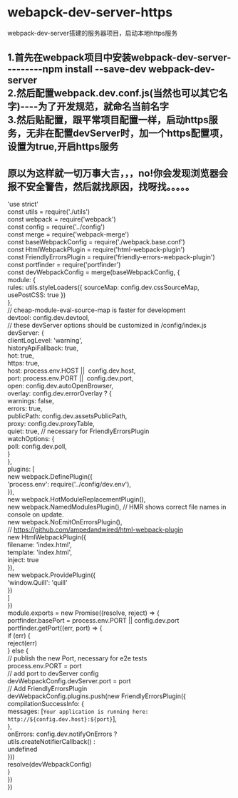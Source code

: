 # webapck-dev-server-https
webpack-dev-server搭建的服务器项目，启动本地https服务

1.首先在webpack项目中安装webpack-dev-server---------npm install --save-dev webpack-dev-server<br>
2.然后配置webpack.dev.conf.js(当然也可以其它名字)----为了开发规范，就命名当前名字<br>
3.然后贴配置，跟平常项目配置一样，启动https服务，无非在配置devServer时，加一个https配置项，设置为true,开启https服务<br>
---------
原以为这样就一切万事大吉，，，no!你会发现浏览器会报不安全警告，然后就找原因，找呀找。。。。。
---------------------




'use strict'<br>
const utils = require('./utils')<br>
const webpack = require('webpack')<br>
const config = require('../config')<br>
const merge = require('webpack-merge')<br>
const baseWebpackConfig = require('./webpack.base.conf')<br>
const HtmlWebpackPlugin = require('html-webpack-plugin')<br>
const FriendlyErrorsPlugin = require('friendly-errors-webpack-plugin')<br>
const portfinder = require('portfinder')<br>
const devWebpackConfig = merge(baseWebpackConfig, {<br>
    module: {<br>
        rules: utils.styleLoaders({ sourceMap: config.dev.cssSourceMap, usePostCSS: true })<br>
    },<br>
    // cheap-module-eval-source-map is faster for development<br>
    devtool: config.dev.devtool,<br>
    // these devServer options should be customized in /config/index.js<br>
    devServer: {<br>
        clientLogLevel: 'warning',<br>
        historyApiFallback: true,<br>
        hot: true,<br>
        https: true,<br>
        host: process.env.HOST ||  config.dev.host,<br>
        port: process.env.PORT ||  config.dev.port,<br>
        open: config.dev.autoOpenBrowser,<br>
        overlay: config.dev.errorOverlay ? {<br>
            warnings: false,<br>
            errors: true,<br>
        publicPath: config.dev.assetsPublicPath,<br>
        proxy: config.dev.proxyTable,<br>
        quiet: true, // necessary for FriendlyErrorsPlugin<br>
        watchOptions: {<br>
            poll: config.dev.poll,<br>
        }<br>
    },<br>
    plugins: [<br>
        new webpack.DefinePlugin({<br>
            'process.env': require('../config/dev.env'),<br>
        }),<br>
        new webpack.HotModuleReplacementPlugin(),<br>
        new webpack.NamedModulesPlugin(), // HMR shows correct file names in console on update.<br>
        new webpack.NoEmitOnErrorsPlugin(),<br>
        // https://github.com/ampedandwired/html-webpack-plugin<br>
        new HtmlWebpackPlugin({<br>
            filename: 'index.html',<br>
            template: 'index.html',<br>
            inject: true<br>
        }),<br>
        new webpack.ProvidePlugin({<br>
        'window.Quill': 'quill'<br>
        })<br>
    ] <br>
})<br>
module.exports = new Promise((resolve, reject) => {<br>
    portfinder.basePort = process.env.PORT || config.dev.port<br>
    portfinder.getPort((err, port) => {<br>
        if (err) {<br>
            reject(err)<br>
        } else {<br>
            // publish the new Port, necessary for e2e tests<br>
            process.env.PORT = port<br>
                // add port to devServer config<br>
            devWebpackConfig.devServer.port = port<br>
            // Add FriendlyErrorsPlugin<br>
            devWebpackConfig.plugins.push(new FriendlyErrorsPlugin({<br>
                compilationSuccessInfo: {<br>
                    messages: [`Your application is running here: http://${config.dev.host}:${port}`],<br>
                },<br>
                onErrors: config.dev.notifyOnErrors ?<br>
                    utils.createNotifierCallback() :<br>
                    undefined<br>
            }))<br>
            resolve(devWebpackConfig)<br>
        }<br>
    })<br>
})<br>


